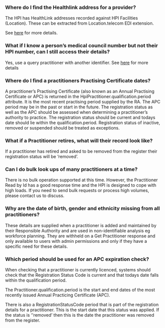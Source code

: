  

### Where do I find the Healthlink address for a provider?
The HPI has HealthLink addresses recorded against HPI Facilities (Location).
These can be extracted from Location.telecom EDI extension.

See [here](usecases.html#lookup-edi-for-an-enrolled-patients-gp) for more details.

 

### What if I know a person’s medical council number but not their HPI number, can I still access their details?

Yes, use a query practitioner with another identifier. See [here](usecases.html#query-practitioner-with-another-identifier-eg-nursing-council-number)  for more details

 

### Where do I find a practitioners Practising Certificate dates?

A practitioner’s Practising Certificate (also known as an Annual Practising Certificate or APC) is returned in the HpiPractitioner.qualification.period attribute.  It is the most recent practising period supplied by the RA. The APC period may be in the past or start in the future.  The registration status as well as the APC should be assessed when determining a practitioner’s authority to practice. The registration status should be current and todays date should lie within the qualification.period. Registration status of inactive, removed or suspended should be treated as exceptions.

 

### What if a Practitioner retires, what will their record look like?

If a practitioner has retired and asked to be removed from the register their registration status will be ‘removed’.

 

### Can I do bulk look ups of many practitioners at a time?

There is no bulk operation supported at this time. However, the Practitioner Read by Id has a good response time and the HPI is designed to cope with high loads. If you need to send bulk requests or process high volumes, please contact us to discuss.



### Why are the date of birth, gender and ethnicity missing from all practitioners?

These details are supplied when a practitioner is added and maintained by their Responsible Authority and are used in non-identifiable analysis eg workforce planning. They are withheld on a Get Practitioner response and only available to users with admin permissions and only if they have a specific need for these details.


### Which period  should be used for an APC expiration check?

When checking that a practitioner is currently licenced, systems should check that the Registration Status Code is current and that todays date falls within the qualification period.

The Practitioner.qualification.period is the start and end dates of the most recently issued Annual Practicing Certificate (APC).

There is also a RegistrationStatusCode period that is part of the registration details for a practitioner. This is the start date that this status was applied.  If the status is ‘'removed’ then this is the date the practitioner was removed from the register.
